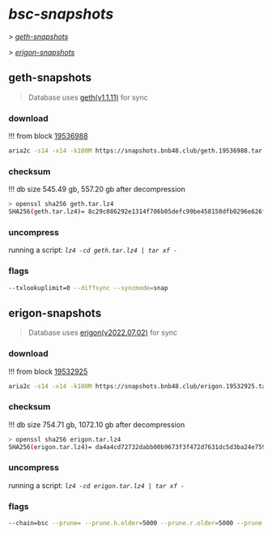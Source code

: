 # *bsc-snapshots*


*\> [geth-snapshots](#geth-snapshots)*

*\> [erigon-snapshots](#erigon-snapshots)*


## geth-snapshots


> Database uses [geth(v1.1.11)](https://github.com/bnb-chain/bsc/releases/tag/v1.1.11) for sync


### download

<!-- begin_geth -->

!!! from block [19536988](https://bscscan.com/block/19536988)
```bash
aria2c -s14 -x14 -k100M https://snapshots.bnb48.club/geth.19536988.tar.lz4 -o geth.tar.lz4
```


### checksum


!!! db size 545.49 gb, 557.20 gb after decompression
```bash
> openssl sha256 geth.tar.lz4
SHA256(geth.tar.lz4)= 8c29c086292e1314f706b05defc99be458150dfb0296e626ffbe5b76d67b6589
```

<!-- end_geth -->

### uncompress


running a script: _`lz4 -cd geth.tar.lz4 | tar xf -`_


### flags


```bash
--txlookuplimit=0 --diffsync --syncmode=snap
```


## erigon-snapshots


> Database uses [erigon(v2022.07.02)](https://github.com/ledgerwatch/erigon/releases/tag/v2022.07.02) for sync


### download

<!-- begin_erigon -->

!!! from block [19532925](https://bscscan.com/block/19532925)
```bash
aria2c -s14 -x14 -k100M https://snapshots.bnb48.club/erigon.19532925.tar.lz4 -o erigon.tar.lz4
```


### checksum


!!! db size 754.71 gb, 1072.10 gb after decompression
```bash
> openssl sha256 erigon.tar.lz4
SHA256(erigon.tar.lz4)= da4a4cd72732dabb00b9673f3f472d7631dc5d3ba24e759b8c985fa17d9acac2
```

<!-- end_erigon -->

### uncompress


running a script: _`lz4 -cd erigon.tar.lz4 | tar xf -`_


### flags


```bash
--chain=bsc --prune= --prune.h.older=5000 --prune.r.older=5000 --prune.t.older=5000 --prune.c.older=5000 --db.pagesize=16k
```
